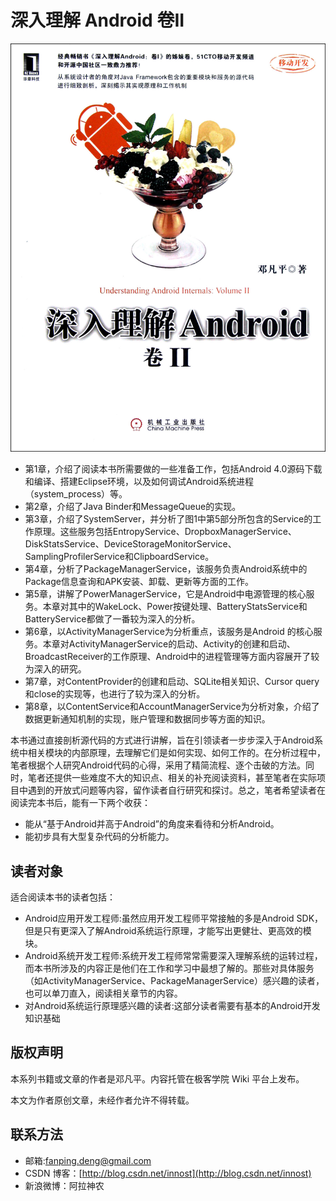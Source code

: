 # 深入理解 Android 卷II

![cover](cover/cover.png)

- 第1章，介绍了阅读本书所需要做的一些准备工作，包括Android 4.0源码下载和编译、搭建Eclipse环境，以及如何调试Android系统进程（system_process）等。
- 第2章，介绍了Java Binder和MessageQueue的实现。
- 第3章，介绍了SystemServer，并分析了图1中第5部分所包含的Service的工作原理。这些服务包括EntropyService、DropboxManagerService、DiskStatsService、DeviceStorageMonitorService、SamplingProfilerService和ClipboardService。
- 第4章，分析了PackageManagerService，该服务负责Android系统中的Package信息查询和APK安装、卸载、更新等方面的工作。
- 第5章，讲解了PowerManagerService，它是Android中电源管理的核心服务。本章对其中的WakeLock、Power按键处理、BatteryStatsService和BatteryService都做了一番较为深入的分析。
- 第6章，以ActivityManagerService为分析重点，该服务是Android 的核心服务。本章对ActivityManagerService的启动、Activity的创建和启动、BroadcastReceiver的工作原理、Android中的进程管理等方面内容展开了较为深入的研究。
- 第7章，对ContentProvider的创建和启动、SQLite相关知识、Cursor query和close的实现等，也进行了较为深入的分析。   
- 第8章，以ContentService和AccountManagerService为分析对象，介绍了数据更新通知机制的实现，账户管理和数据同步等方面的知识。   

本书通过直接剖析源代码的方式进行讲解，旨在引领读者一步步深入于Android系统中相关模块的内部原理，去理解它们是如何实现、如何工作的。在分析过程中，笔者根据个人研究Android代码的心得，采用了精简流程、逐个击破的方法。同时，笔者还提供一些难度不大的知识点、相关的补充阅读资料，甚至笔者在实际项目中遇到的开放式问题等内容，留作读者自行研究和探讨。总之，笔者希望读者在阅读完本书后，能有一下两个收获：

- 能从“基于Android并高于Android”的角度来看待和分析Android。
- 能初步具有大型复杂代码的分析能力。

## 读者对象

适合阅读本书的读者包括：   

- Android应用开发工程师:虽然应用开发工程师平常接触的多是Android SDK，但是只有更深入了解Android系统运行原理，才能写出更健壮、更高效的模块。
- Android系统开发工程师:系统开发工程师常常需要深入理解系统的运转过程，而本书所涉及的内容正是他们在工作和学习中最想了解的。那些对具体服务（如ActivityManagerService、PackageManagerService）感兴趣的读者，也可以单刀直入，阅读相关章节的内容。
- 对Android系统运行原理感兴趣的读者:这部分读者需要有基本的Android开发知识基础

## 版权声明

本系列书籍或文章的作者是邓凡平。内容托管在极客学院 Wiki 平台上发布。 

本文为作者原创文章，未经作者允许不得转载。   

## 联系方法   

- 邮箱:fanping.deng@gmail.com
- CSDN 博客：[http://blog.csdn.net/innost](http://blog.csdn.net/innost)
- 新浪微博：阿拉神农


